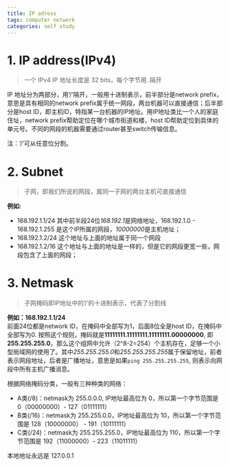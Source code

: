 ```yaml
---
title: IP adress
tags: computer network
categories: self study
---
```

# 1. IP address(IPv4)
> 一个 IPv4 IP 地址长度是 32 bits，每个字节用`.`隔开

IP 地址分为两部分，用‘/’隔开，一般用十进制表示，前半部分是network prefix，意思是具有相同的network prefix属于统一网段，两台机器可以直接通信；后半部分是host ID，即主机ID，特指某一台机器的IP地址。用IP地址类比一个人的家庭住址，network prefix帮助定位在哪个城市街道和楼，host ID帮助定位到具体的单元号。不同的网段的机器需要通过router甚至switch传输信息。

注：‘/’可从任意位分割。

# 2. Subnet
> 子网，即我们所说的网段，属同一子网的两台主机可直接通信

**例如:**
- 168.192.1.1/24  其中前半段24位*168.192.1*是网络地址，168.192.1.0 - 168.192.1.255 是这个IP所属的网段，*10000000*是主机地址；
- 168.192.1.2/24 这个地址与上面的地址属于同一个网段
- 168.192.1.2/16 这个地址与上面的地址是一样的，但是它的网段更宽一些，网段包含了上面的网段；

# 3. Netmask
> 子网掩码即IP地址中的’/‘的十进制表示，代表了分割线

**例如：168.192.1.1/24** <br>
前面24位都是network ID，在掩码中全部写为1，后面8位全是host ID，在掩码中全部写为0. 按照这个规则，掩码就是**11111111.11111111.11111111.00000000**, 即**255.255.255.0**，那么这个组网中允许（2^8-2=254）个主机存在，足够一个小型局域网的使用了。其中*255.255.255.0*和*255.255.255.255*属于保留地址，前者表示网段地址，后者是广播地址，意思是如果`ping 255.255.255.255`, 则表示向网段中所有主机广播消息。

根据网络掩码分类，一般有三种种类的网络：
- A类(/8)：netmask为 255.0.0.0, IP地址最高位为 0，所以第一个字节范围是 0（00000000）- 127（01111111）
- B类(/16)：netmask为 255.255.0.0，IP地址最高位为 10，所以第一个字节范围是 128（10000000） - 191（10111111）
- C类(/24)：netmask为 255.255.255.0，IP地址最高位为 110，所以第一个字节范围是 192（11000000）- 223（11011111） 

本地地址永远是 127.0.0.1

